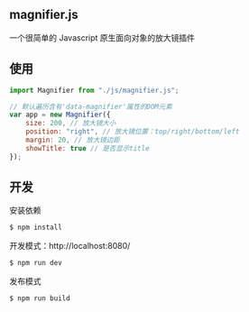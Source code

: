 ## magnifier.js

一个很简单的 Javascript 原生面向对象的放大镜插件

## 使用

```js
import Magnifier from "./js/magnifier.js";

// 默认遍历含有'data-magnifier'属性的DOM元素
var app = new Magnifier({
    size: 200, // 放大镜大小
    position: "right", // 放大镜位置：top/right/bottom/left
    margin: 20, // 放大镜边距
    showTitle: true // 是否显示title
});

```
## 开发

安装依赖

```sh
$ npm install
```

开发模式：http://localhost:8080/

```sh
$ npm run dev
```

发布模式

```sh
$ npm run build
```
